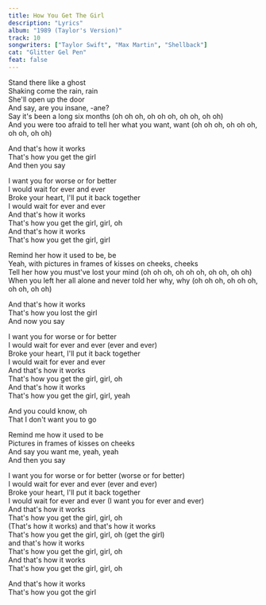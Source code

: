 ```yaml
---
title: How You Get The Girl
description: "Lyrics"
album: "1989 (Taylor's Version)"
track: 10
songwriters: ["Taylor Swift", "Max Martin", "Shellback"]
cat: "Glitter Gel Pen"
feat: false
---
```


<p className="verse-one">
Stand there like a ghost <br />
Shaking come the rain, rain <br />
She'll open up the door <br />
And say, are you insane, -ane? <br />
Say it's been a long six months (oh oh oh, oh oh oh, oh oh, oh oh) <br />
And you were too afraid to tell her what you want, want (oh oh oh, oh oh oh, oh oh, oh oh) <br />
</p>
<p className="pre-chorus">
And that's how it works <br />
That's how you get the girl <br />
And then you say <br />
</p>
<p className="chorus">
I want you for worse or for better <br />
I would wait for ever and ever <br />
Broke your heart, I'll put it back together <br />
I would wait for ever and ever <br />
And that's how it works <br />
That's how you get the girl, girl, oh <br />
And that's how it works <br />
That's how you get the girl, girl <br />
</p>
<p className="verse-two">
Remind her how it used to be, be <br />
Yeah, with pictures in frames of kisses on cheeks, cheeks <br />
Tell her how you must've lost your mind (oh oh oh, oh oh oh, oh oh, oh oh) <br />
When you left her all alone and never told her why, why (oh oh oh, oh oh oh, oh oh, oh oh) <br />
</p>
<p className="pre-chorus">
And that's how it works <br />
That's how you lost the girl <br />
And now you say <br />
</p>
<p className="chorus">
I want you for worse or for better <br />
I would wait for ever and ever (ever and ever) <br />
Broke your heart, I'll put it back together <br />
I would wait for ever and ever <br />
And that's how it works <br />
That's how you get the girl, girl, oh <br />
And that's how it works <br />
That's how you get the girl, girl, yeah <br />
</p>
<p className="bridge">
And you could know, oh <br />
That I don't want you to go <br />
</p>
<p className="breakdown">
Remind me how it used to be <br />
Pictures in frames of kisses on cheeks <br />
And say you want me, yeah, yeah <br />
And then you say
</p>
<p className="chorus">
I want you for worse or for better (worse or for better) <br />
I would wait for ever and ever (ever and ever) <br />
Broke your heart, I'll put it back together <br />
I would wait for ever and ever (I want you for ever and ever) <br />
And that's how it works <br />
That's how you get the girl, girl, oh <br />
(That's how it works) and that's how it works <br />
That's how you get the girl, girl, oh (get the girl) <br />
and that's how it works <br />
That's how you get the girl, girl, oh <br />
And that's how it works <br />
That's how you get the girl, girl, oh <br />
</p>
<p className="outro">
And that's how it works <br />
That's how you got the girl <br />
</p>
